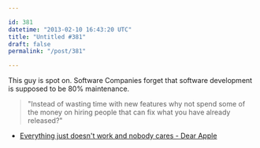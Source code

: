 ```yaml
---

id: 381
datetime: "2013-02-10 16:43:20 UTC"
title: "Untitled #381"
draft: false
permalink: "/post/381"

---
```


This guy is spot on. Software Companies forget that software development is supposed to be 80% maintenance. 

> "Instead of wasting time with new features why not spend some of the money on hiring people that can fix what you have already released?" 

* [Everything just doesn't work and nobody cares \- Dear Apple](http://dear-apple.com/everything-just-doesnt-work-and-nobody-cares)


